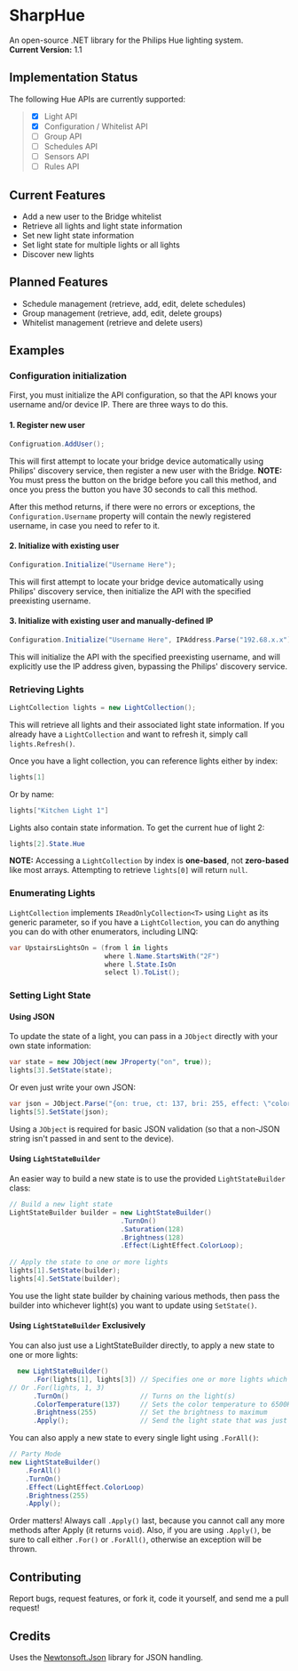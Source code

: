 # SharpHue

An open-source .NET library for the Philips Hue lighting system.  
**Current Version:** 1.1

## Implementation Status

The following Hue APIs are currently supported:

> - [X] Light API
> - [X] Configuration / Whitelist API
> - [ ] Group API
> - [ ] Schedules API
> - [ ] Sensors API
> - [ ] Rules API


## Current Features

* Add a new user to the Bridge whitelist
* Retrieve all lights and light state information
* Set new light state information
* Set light state for multiple lights or all lights
* Discover new lights


## Planned Features

* Schedule management (retrieve, add, edit, delete schedules)
* Group management (retrieve, add, edit, delete groups)
* Whitelist management (retrieve and delete users)


## Examples

### Configuration initialization

First, you must initialize the API configuration, so that the API knows your username and/or device IP. There are three ways to do this.

#### 1. Register new user

```cs
Configruation.AddUser();
```

This will first attempt to locate your bridge device automatically using Philips' discovery service, then register a new user with the Bridge. **NOTE:** You must press the button on the bridge before you call this method, and once you press the button you have 30 seconds to call this method.

After this method returns, if there were no errors or exceptions, the `Configuration.Username` property will contain the newly registered username, in case you need to refer to it.

#### 2. Initialize with existing user

```cs
Configuration.Initialize("Username Here");
```

This will first attempt to locate your bridge device automatically using Philips' discovery service, then initialize the API with the specified preexisting username.

#### 3. Initialize with existing user and manually-defined IP

```cs
Configuration.Initialize("Username Here", IPAddress.Parse("192.68.x.x"));
```

This will initialize the API with the specified preexisting username, and will explicitly use the IP address given, bypassing the Philips' discovery service.

### Retrieving Lights

```cs
LightCollection lights = new LightCollection();
```

This will retrieve all lights and their associated light state information. If you already have a `LightCollection` and want to refresh it, simply call `lights.Refresh()`.

Once you have a light collection, you can reference lights either by index:

```cs
lights[1]
```

Or by name:

```cs
lights["Kitchen Light 1"]
```

Lights also contain state information. To get the current hue of light 2:

```cs
lights[2].State.Hue
```

**NOTE:** Accessing a `LightCollection` by index is **one-based**, not **zero-based** like most arrays. Attempting to retrieve `lights[0]` will return `null`.

### Enumerating Lights

`LightCollection` implements `IReadOnlyCollection<T>` using `Light` as its generic parameter, so if you have a `LightCollection`, you can do anything you can do with other enumerators, including LINQ:

```cs
var UpstairsLightsOn = (from l in lights
                        where l.Name.StartsWith("2F")
                        where l.State.IsOn
                        select l).ToList();
```

### Setting Light State

#### Using JSON

To update the state of a light, you can pass in a `JObject` directly with your own state information:

```cs
var state = new JObject(new JProperty("on", true));
lights[3].SetState(state);
```

Or even just write your own JSON:

```cs
var json = JObject.Parse("{on: true, ct: 137, bri: 255, effect: \"colorloop\"}");
lights[5].SetState(json);
```

Using a `JObject` is required for basic JSON validation (so that a non-JSON string isn't passed in and sent to the device).

#### Using `LightStateBuilder`

An easier way to build a new state is to use the provided `LightStateBuilder` class:

```cs
// Build a new light state
LightStateBuilder builder = new LightStateBuilder()
                            .TurnOn()
                            .Saturation(128)
                            .Brightness(128)
                            .Effect(LightEffect.ColorLoop);
                            
// Apply the state to one or more lights
lights[1].SetState(builder);
lights[4].SetState(builder);
```

You use the light state builder by chaining various methods, then pass the builder into whichever light(s) you want to update using `SetState()`.

#### Using `LightStateBuilder` Exclusively

You can also just use a LightStateBuilder directly, to apply a new state to one or more lights:

```cs
  new LightStateBuilder()
      .For(lights[1], lights[3]) // Specifies one or more lights which this new state is for
// Or .For(lights, 1, 3)
      .TurnOn()                  // Turns on the light(s)
      .ColorTemperature(137)     // Sets the color temperature to 6500K
      .Brightness(255)           // Set the brightness to maximum
      .Apply();                  // Send the light state that was just built to the lights specified in .For()
```

You can also apply a new state to every single light using `.ForAll()`:

```cs
// Party Mode
new LightStateBuilder()
    .ForAll()
    .TurnOn()
    .Effect(LightEffect.ColorLoop)
    .Brightness(255)
    .Apply();
```

Order matters! Always call `.Apply()` last, because you cannot call any more methods after Apply (it returns `void`). Also, if you are using `.Apply()`, be sure to call either `.For()` or `.ForAll()`, otherwise an exception will be thrown.

## Contributing

Report bugs, request features, or fork it, code it yourself, and send me a pull request!

## Credits

Uses the [Newtonsoft.Json](http://json.codeplex.com/) library for JSON handling.
